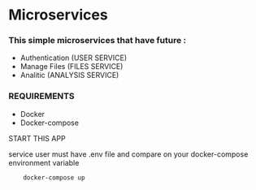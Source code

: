 # Microservices

### This simple microservices that have future :
- Authentication (USER SERVICE)
- Manage Files (FILES SERVICE)
- Analitic (ANALYSIS SERVICE)

### REQUIREMENTS
- Docker
- Docker-compose

START THIS APP

service user must have .env file and compare on your docker-compose environment variable

```
    docker-compose up
```